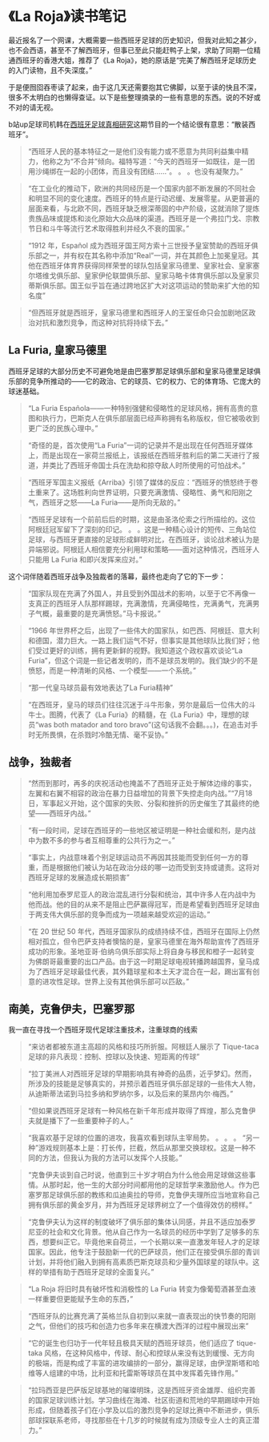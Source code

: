 # 《La Roja》读书笔记

最近报名了一个网课，大概需要一些西班牙足球的历史知识，但我对此知之甚少，也不会西语，甚至不了解西班牙，但事已至此只能赶鸭子上架，求助了同期一位精通西班牙的香港大姐，推荐了《La Roja》，她的原话是“完美了解西班牙足球历史的入门读物，且不失深度。”

于是便囫囵吞枣读了起来，由于这几天还需要抱其它佛脚，以至于读的快且不深，很多不太明白的也懒得查证。以下是些整理摘录的一些有意思的东西。说的不好或不对的请无视。

b站up足球司机韩在[西班牙足球真相研究](https://www.bilibili.com/video/BV16i421h752)这期节目的一个结论很有意思：“散装西班牙”。

> “西班牙人民的基本特征之一是他们没有能力或不愿意为共同利益集中精力，他称之为“不合并”倾向。福特写道：“今天的西班牙一如既往，是一团用沙绳绑在一起的小团体，而且没有团结……”。 。 。也没有凝聚力。”

> “在工业化的推动下，欧洲的共同经历是一个国家内部不断发展的不同社会和明显不同的变化速度。西班牙的特点是行动迟缓、发展零星。从更普遍的层面来看，与北欧不同，西班牙缺乏根深蒂固的中产阶级，这就消除了提炼贵族品味或提炼和淡化原始大众品味的渠道。西班牙是一个弗拉门戈、宗教节日和斗牛等流行艺术取得胜利并经久不衰的国家。”

> “1912 年，Español 成为西班牙国王阿方索十三世授予皇室赞助的西班牙俱乐部之一，并有权在其名称中添加“Real”一词，并在其颜色上加冕皇冠。其他在西班牙体育界获得同样荣誉的球队包括皇家马德里、皇家社会、皇家塞尔塔维戈俱乐部、皇家伊伦联盟俱乐部、皇家马略卡体育俱乐部以及皇家贝蒂斯俱乐部。国王似乎旨在通过跨地区扩大对这项运动的赞助来扩大他的知名度”

> “但西班牙就是西班牙，皇家马德里和西班牙人的王室任命只会加剧地区政治对抗和激烈竞争，而这种对抗将持续下去。”

## La Furia, 皇家马德里

西班牙足球的大部分历史不可避免地是由巴塞罗那足球俱乐部和皇家马德里足球俱乐部的竞争所推动的——它的政治、它的球员、它的权力、它的体育场、它庞大的球迷基础。

> “La Furia Española——一种特别强健和侵略性的足球风格，拥有高贵的意图和执行力，巴斯克人在俱乐部层面已经声称拥有名称版权，但它被吸收到更广泛的民族心理中。”

> “奇怪的是，首次使用“La Furia”一词的记录并不是出现在任何西班牙媒体上，而是出现在一家荷兰报纸上，该报纸在西班牙胜利后的第二天进行了报道，并类比了西班牙帝国士兵在洗劫和掠夺敌人时所使用的可怕战术。”

> “西班牙军国主义报纸《Arriba》引领了媒体的反应：“西班牙的愤怒终于卷土重来了。这场胜利向世界证明，只要充满激情、侵略性、勇气和阳刚之气，西班牙之怒——La Furia——是所向无敌的。”

> “西班牙足球有一个前前后后的时期，这是由圣洛伦索之行所描绘的。这位阿根廷冠军留下了深刻的印记。 。 。这是一种精心设计的短传、三角站位足球，与西班牙更直接的足球形成鲜明对比，在西班牙，谈论战术被认为是异端邪说。阿根廷人相信要充分利用球和策略——面对这种情况，西班牙人只能用 La Furia 和即兴发挥来应对。”

这个词伴随着西班牙战争及独裁者的落幕，最终也走向了它的下一步：

> “国家队现在充满了外国人，并且受到外国战术的影响，以至于它不再像一支真正的西班牙人队那样踢球，充满激情，充满侵略性，充满勇气，充满男子气概，最重要的是充满愤怒。”马卡报说。”

> “1966 年世界杯之后，出现了一些伟大的国家队，如巴西、阿根廷、意大利和德国，潜力巨大。一路上我们运气不好，但事实是其他球队比我们好；他们受过更好的训练，拥有更新鲜的视野。我知道这个政权喜欢谈论“La Furia”，但这个词是一些记者发明的，而不是球员发明的。我们缺少的不是愤怒，而是一种清晰的风格、一个模型——一个系统。”

> “那一代皇马球员最有效地表达了La Furia精神”

> “在西班牙，皇马的球员们往往沉迷于斗牛形象，劳尔是最后一位伟大的斗牛士。图腾，代表了《La Furia》的精髓，在《La Furia》中，理想的球员“was both matador and toro bravo”(这句话我不会翻。。。)，在追击对手时无所畏惧，在杀戮时冷酷无情、毫不妥协。”

## 战争，独裁者

> “然而到那时，再多的庆祝活动也掩盖不了西班牙正处于解体边缘的事实，左翼和右翼不相容的政治在暴力日益增加的背景下失控走向内战。”“7月18日，军事起义开始，这个国家的失败、分裂和挫折的历史催生了其最终的绝望——西班牙内战。”

> “有一段时间，足球在西班牙的一些地区被证明是一种社会缓和剂，是内战中为数不多的参与者互相尊重的公共行为之一。”

> “事实上，内战意味着个别足球运动员不再因其技能而受到任何一方的尊重，而是根据他们被认为站在政治分歧的哪一边而受到支持或谴责。这将对西班牙足球的发展造成长期损害”

> “他利用加泰罗尼亚人的政治混乱进行分裂和统治，其中许多人在内战中为他而战。他的目的从来不是阻止巴萨赢得冠军，而是希望看到西班牙足球由于两支伟大俱乐部的竞争而成为一项越来越受欢迎的运动。”

> “在 20 世纪 50 年代，西班牙国家队的成绩持续不佳，西班牙在国际上仍然相对孤立，但令巴萨支持者懊恼的是，皇家马德里在海外帮助宣传了西班牙成功的形象。圣地亚哥·伯纳乌俱乐部实际上将自身与移民和橙子一起转变为佛朗哥最重要的出口产品。由于这一时期足球电视转播跨越国界，皇马成为了西班牙足球最佳代表，其外籍球星和本土天才混合在一起，踢出富有创意的进攻性足球。世界上没有其他俱乐部可以匹敌。”

## 南美，克鲁伊夫，巴塞罗那

我一直在寻找一个西班牙现代足球注重技术，注重球商的线索

> “来访者都被东道主高超的风格和技巧所折服。阿根廷人展示了 Tique-taca 足球的非凡表现：控制、控球以及快速、短距离的传球”

> “拉丁美洲人对西班牙足球的早期影响具有神奇的品质，近乎梦幻。然而，所涉及的技能是足够真实的，并预示着西班牙俱乐部足球的一些伟大人物，从迪斯蒂法诺到马拉多纳和罗纳尔多，以及后来的莱昂内尔·梅西。”

> “但如果说西班牙足球有一种风格在新千年形成并取得了辉煌，那么克鲁伊夫就是播下了一些重要种子的人。”

> “我喜欢基于足球的位置的进攻，我喜欢看到球队主宰局势。 。 。 。 “另一种”游戏规则基本上是：打长传，拦截，然后从那里交换球权。这是一种不同的方法，但我认为我的方法可以发挥个人技能。”

> “克鲁伊夫谈到自己时说，他直到三十岁才明白为什么他会用足球做这些事情。从那时起，他一生的大部分时间都用他的足球哲学来激励他人。作为巴塞罗那足球俱乐部的教练和瓜迪奥拉的导师，克鲁伊夫理所应当地宣称自己拥有俱乐部的黄金岁月，并为西班牙足球界树立了一个值得效仿的榜样。”

> “克鲁伊夫认为这样的制度破坏了俱乐部的集体认同感，并且不适应加泰罗尼亚的社会和文化背景。他从自己作为一名球员的经历中学到了足够多的东西，想要纠正它。毕竟他来自荷兰，一个长期以来一直激发年轻人才的足球国家。因此，他专注于鼓励新一代的巴萨球员，他们正在接受俱乐部的青训计划，并将他们融入到拥有高素质巴斯克球员和少量外国球星的球队中。这样的举措有助于西班牙足球的全面复兴。”

> “La Roja 将旧时具有破坏性和消极性的 La Furia 转变为像葡萄酒甚至血液一样重要但更能赋予生命的东西，”

> “西班牙队的比赛充满了英格兰队自初到以来就一直表现出的快节奏的阳刚之气，但他们的技巧和创造力也多年来在横渡大西洋的过程中展现出来”

> “它的诞生也归功于一代年轻且极具天赋的西班牙球员，他们适应了 tique-taka 风格，在这种风格中，传球、耐心和控球从来没有达到缓慢、无方向的极端，而是构成了丰富的进攻编排的一部分，赢得足球，由伊涅斯塔和哈维等人组建的中场，比利亚和托雷斯等球员在其中发挥着先锋作用。”

> “拉玛西亚是巴萨版足球基地的璀璨明珠，这是西班牙资金雄厚、组织完善的国家足球训练计划。学习曲线在海滩、社区街道和荒地的早期踢球中开始形成，但随着孩子们在小学及以后的激烈竞争的足球比赛中不断进步，俱乐部球探联系老师，寻找那些在十几岁的时候就有成为顶级专业人士的真正潜力。”
